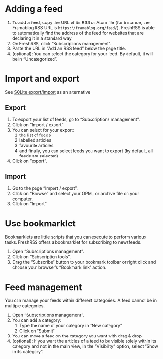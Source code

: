 # Adding a feed

 1. To add a feed, copy the URL of its RSS or Atom file (for instance, the Framablog RSS URL is `https://framablog.org/feed/`). FreshRSS is able to automatically find the address of the feed for websites that are declaring it in a standard way.
 2. On FreshRSS, click “Subscriptions management”.
 3. Paste the URL in “Add an RSS feed” below the page title.
 4. (optional): You can select the category for your feed. By default, it will be in “Uncategorized”.

# Import and export
See [SQLite export/import]( https://github.com/FreshRSS/FreshRSS/tree/master/cli) as an alternative.

## Export

 1. To export your list of feeds, go to “Subscriptions management”.
 2. Click on “Import / export”
 3. You can select for your export:
    1. the list of feeds
    2. labelled articles
    3. favourite articles
    4. and finally, you can select feeds you want to export (by default, all feeds are selected)
 4. Click on “export”.

 ## Import
 
  1. Go to the page “Import / export”.
  2. Click on “Browse” and select your OPML or archive file on your computer.
  3. Click on “Import”
  
# Use bookmarklet

Bookmarklets are little scripts that you can execute to perform various tasks. FreshRSS offers a bookmarklet for subscribing to newsfeeds.

 1. Open “Subscriptions management”.
 2. Click on “Subscription tools”.
 3. Drag the “Subscribe” button to your bookmark toolbar or right click and choose your browser’s “Bookmark link” action.

# Feed management

You can manage your feeds within different categories. A feed cannot be in multiple categories.

 1. Open “Subscriptions management”.
 2. You can add a category:
    1. Type the name of your category in “New category”
    2. Click on “Submit”
 3. You can move a feed on the category you want with drag & drop
 4. (optional): If you want the articles of a feed to be visible solely within its category and not in the main view, in the “Visibility” option, select “Show in its category”.
